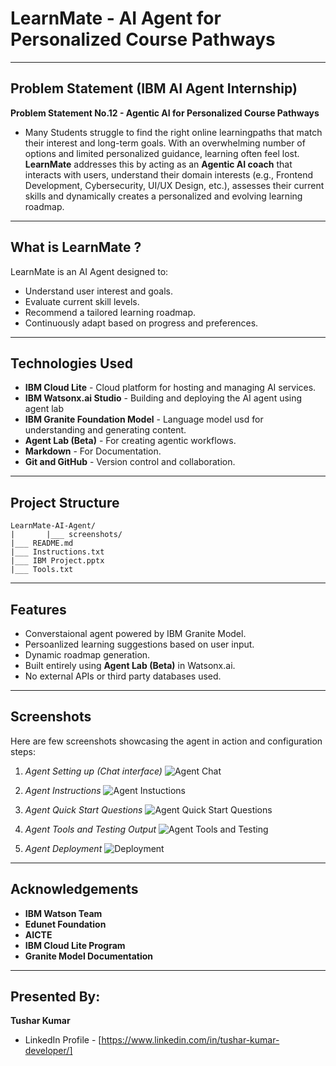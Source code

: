 # LearnMate - AI Agent for Personalized Course Pathways

---

## Problem Statement (IBM AI Agent Internship)

**Problem Statement No.12 - Agentic AI for Personalized Course Pathways**

- Many Students struggle to find the right online learningpaths that match their interest and long-term goals. With an overwhelming number of options and limited personalized guidance, learning often feel lost. **LearnMate** addresses this by acting as an **Agentic AI coach** that interacts with users, understand their domain interests (e.g., Frontend Development, Cybersecurity, UI/UX Design, etc.), assesses their current skills and dynamically creates a personalized and evolving learning roadmap.

---

## What is LearnMate ?

LearnMate is an AI Agent designed to:
- Understand user interest and goals.
- Evaluate current skill levels.
- Recommend a tailored learning roadmap.
- Continuously adapt based on progress and preferences.

---

## Technologies Used

- **IBM Cloud Lite** - Cloud platform for hosting and managing AI services.
- **IBM Watsonx.ai Studio** - Building and deploying the AI agent using agent lab
- **IBM Granite Foundation Model** - Language model usd for understanding and generating content.
- **Agent Lab (Beta)** - For creating agentic workflows.
- **Markdown** - For Documentation.
- **Git and GitHub** - Version control and collaboration.

---

## Project Structure
```
LearnMate-AI-Agent/
|       |___ screenshots/
|___ README.md
|___ Instructions.txt
|___ IBM Project.pptx
|___ Tools.txt
```

---

## Features

- Converstaional agent powered by IBM Granite Model.
- Persoanlized learning suggestions based on user input.
- Dynamic roadmap generation.
- Built entirely using **Agent Lab (Beta)** in Watsonx.ai.
- No external APIs or third party databases used.

---

## Screenshots

Here are few screenshots showcasing the agent in action and configuration steps:

1. *Agent Setting up (Chat interface)*
    ![Agent Chat](Project-setting-up.png)

2. *Agent Instructions*
    ![Agent Instuctions](Project-Instructions.png)

3. *Agent Quick Start Questions*
    ![Agent Quick Start Questions](Project-quick-start-ques.png)

4. *Agent Tools and Testing Output*
    ![Agent Tools and Testing](Tools-and-Testing.png)

5. *Agent Deployment*
    ![Deployment](Project-Deployment.png)
---

## Acknowledgements

- **IBM Watson Team**
- **Edunet Foundation**
- **AICTE**
- **IBM Cloud Lite Program**
- **Granite Model Documentation**

---

## Presented By:

**Tushar Kumar**

- LinkedIn Profile - [https://www.linkedin.com/in/tushar-kumar-developer/]